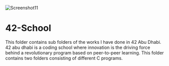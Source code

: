 

![Screenshot11](https://github.com/Senedaa/42-School/assets/123666433/ade93882-844c-45e9-ba35-61b506978efb)


# 42-School
This folder contains sub folders of the works I have done in 42 Abu Dhabi. 42 abu dhabi is a coding school where innovation is the driving force behind a revolutionary program based on peer-to-peer learning.
This folder contains two folders consisting of different C programs. 

